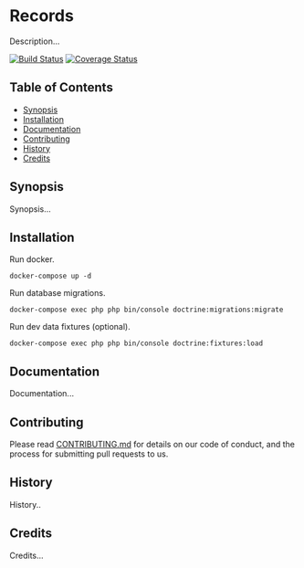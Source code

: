# Records

Description...

[![Build Status](https://travis-ci.org/DigitalState/Records.svg?branch=develop)](https://travis-ci.org/DigitalState/Records)
[![Coverage Status](https://coveralls.io/repos/github/DigitalState/Records/badge.svg?branch=develop)](https://coveralls.io/github/DigitalState/Records?branch=develop)

## Table of Contents

- [Synopsis](#synopsis)
- [Installation](#installation)
- [Documentation](#documentation)
- [Contributing](#contributing)
- [History](#history)
- [Credits](#credits)

## Synopsis

Synopsis...

## Installation

Run docker.

```
docker-compose up -d
```

Run database migrations.

```
docker-compose exec php php bin/console doctrine:migrations:migrate
```

Run dev data fixtures (optional).

```
docker-compose exec php php bin/console doctrine:fixtures:load
```

## Documentation

Documentation...

## Contributing

Please read [CONTRIBUTING.md](CONTRIBUTING.md) for details on our code of conduct, and the process for submitting pull requests to us.

## History

History..

## Credits

Credits...